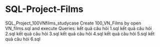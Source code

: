 # SQL-Project-Films
SQL_Project_100VNfilms_studycase 
Create 100_VN_Films by open VN_films.sql and execute
Queries: 
kết quả câu hỏi 1.sql
kết quả câu hỏi 2.sql
kết quả câu hỏi 3.sql
kết quả câu hỏi 4.sql
kết quả câu hỏi 5.sql
kết quả câu hỏi 6.sql
